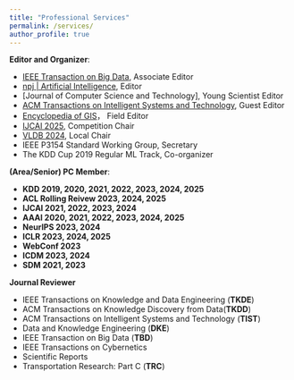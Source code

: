 ```yaml
---
title: "Professional Services"
permalink: /services/
author_profile: true
---
```


**Editor and Organizer**:
* [IEEE Transaction on Big Data](https://www.computer.org/csdl/journal/bd), Associate Editor
* [npj \| Artificial Intelligence](https://www.nature.com/npjai/), Editor
* [Journal of Computer Science and Technology], Young Scientist Editor
* [ACM Transactions on Intelligent Systems and Technology](https://dl.acm.org/journal/tist), Guest Editor
* [Encyclopedia of GIS](https://link.springer.com/referencework/10.1007/978-0-387-35973-1)， Field Editor
* [IJCAI 2025](https://2025.ijcai.org/), Competition Chair
* [VLDB 2024](https://vldb.org/2024/), Local Chair
* IEEE P3154 Standard Working Group, Secretary
* The KDD Cup 2019 Regular ML Track, Co-organizer

**(Area/Senior) PC Member**:
* **KDD 2019, 2020, 2021, 2022, 2023, 2024, 2025**
* **ACL Rolling Reivew 2023, 2024, 2025**
* **IJCAI 2021, 2022, 2023, 2024**
* **AAAI 2020, 2021, 2022, 2023, 2024, 2025**
* **NeurIPS 2023, 2024**
* **ICLR 2023, 2024, 2025**
* **WebConf 2023**
* **ICDM 2023, 2024**
* **SDM 2021, 2023**

**Journal Reviewer**
* IEEE Transactions on Knowledge and Data Engineering (**TKDE**)
* ACM Transactions on Knowledge Discovery from Data(**TKDD**)
* ACM Transactions on Intelligent Systems and Technology (**TIST**) 
* Data and Knowledge Engineering (**DKE**)
* IEEE Transaction on Big Data (**TBD**)
* IEEE Transactions on Cybernetics
* Scientific Reports
* Transportation Research: Part C (**TRC**)
